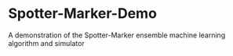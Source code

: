 # Spotter-Marker-Demo
A demonstration of the Spotter-Marker ensemble machine learning algorithm and simulator 
